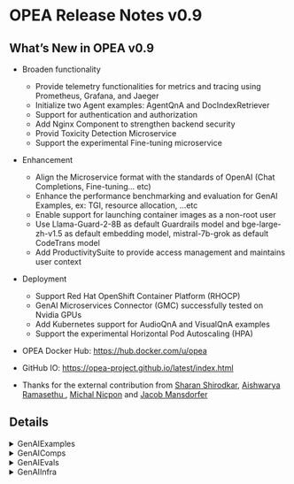 # OPEA Release Notes v0.9
## What’s New in OPEA v0.9

- Broaden functionality
    - Provide telemetry functionalities for metrics and tracing using Prometheus, Grafana, and Jaeger
    - Initialize two Agent examples: AgentQnA and DocIndexRetriever 
    - Support for authentication and authorization
    - Add Nginx Component to strengthen backend security
    - Provid Toxicity Detection Microservice
    - Support the experimental Fine-tuning microservice

- Enhancement
    - Align the Microservice format with the standards of OpenAI (Chat Completions, Fine-tuning... etc)
    - Enhance the performance benchmarking and evaluation for GenAI Examples, ex: TGI, resource allocation, ...etc
    - Enable support for launching container images as a non-root user
    - Use Llama-Guard-2-8B as default Guardrails model and bge-large-zh-v1.5 as default embedding model, mistral-7b-grok as default CodeTrans model
    - Add ProductivitySuite to provide access management and maintains user context

- Deployment 
    - Support Red Hat OpenShift Container Platform (RHOCP)
    - GenAI Microservices Connector (GMC) successfully tested on Nvidia GPUs
    - Add Kubernetes support for AudioQnA and VisualQnA examples
    - Support the experimental Horizontal Pod Autoscaling (HPA)

- OPEA Docker Hub: https://hub.docker.com/u/opea
- GitHub IO: https://opea-project.github.io/latest/index.html

- Thanks for the external contribution from [Sharan Shirodkar](https://github.com/sharanshirodkar7), [Aishwarya Ramasethu
](https://github.com/aramasethu), [Michal Nicpon](https://github.com/michalnicp) and [Jacob Mansdorfer](https://github.com/jmansdorfer)

## Details

<details><summary>GenAIExamples</summary> 

- ChatQnA
    - Update port in set_env.sh([040d2b7](https://github.com/opea-project/GenAIExamples/commit/040d2b7))
    - Fix minor issue in ChatQnA Gaudi docker README([a5ed223](https://github.com/opea-project/GenAIExamples/commit/a5ed223))
    - update chatqna dataprep-redis port([02a1536](https://github.com/opea-project/GenAIExamples/commit/02a1536))
    - Add support for .md file in file upload in the chatqna-ui([7a67298](https://github.com/opea-project/GenAIExamples/commit/7a67298))
    - Added the ChatQnA delete feature, and updated the corresponding README([09a3196](https://github.com/opea-project/GenAIExamples/commit/09a3196))
    - fixed ISSUE-528([45cf553](https://github.com/opea-project/GenAIExamples/commit/45cf553))
    - Fix vLLM and vLLM-on-Ray UT bug([cfcac3f](https://github.com/opea-project/GenAIExamples/commit/cfcac3f))
    - set OLLAMA_MODEL env to docker container([c297155](https://github.com/opea-project/GenAIExamples/commit/c297155))
    - Update guardrail docker file path([06c4484](https://github.com/opea-project/GenAIExamples/commit/06c4484))
    - remove ray serve([c71bc68](https://github.com/opea-project/GenAIExamples/commit/c71bc68))
    - Refine docker_compose for dataprep param settings([3913c7b](https://github.com/opea-project/GenAIExamples/commit/3913c7b))
    - fix chatqna guardrails([db2d2bd](https://github.com/opea-project/GenAIExamples/commit/db2d2bd))
    - Support ChatQnA pipeline without rerank microservice([a54ffd2](https://github.com/opea-project/GenAIExamples/commit/a54ffd2))
    - Update the number of microservice replicas for OPEA v0.9([e6b4fff](https://github.com/opea-project/GenAIExamples/commit/e6b4fff))
    - Update set_env.sh([9657f7b](https://github.com/opea-project/GenAIExamples/commit/9657f7b))
    - add env for chatqna vllm([f78aa9e](https://github.com/opea-project/GenAIExamples/commit/f78aa9e))

- Deployment
    - update manifests for v0.9([ba78b4c](https://github.com/opea-project/GenAIExamples/commit/ba78b4c))
    - Update K8S manifest for ChatQnA/CodeGen/CodeTrans/DocSum([01c1b75](https://github.com/opea-project/GenAIExamples/commit/01c1b75))
    - Update benchmark manifest to fix errors([4fd3517](https://github.com/opea-project/GenAIExamples/commit/4fd3517))
    - Update env for manifest([4fa37e7](https://github.com/opea-project/GenAIExamples/commit/4fa37e7))
    - update manifests for v0.9([08f57fa](https://github.com/opea-project/GenAIExamples/commit/08f57fa))
    - Add AudioQnA example via GMC([c86cf85](https://github.com/opea-project/GenAIExamples/commit/c86cf85))
    - add k8s support for audioqna([0a6bad0](https://github.com/opea-project/GenAIExamples/commit/0a6bad0))
    - Update mainifest for FaqGen([80e3e2a](https://github.com/opea-project/GenAIExamples/commit/80e3e2a))
    - Add kubernetes support for VisualQnA([4f7fc39](https://github.com/opea-project/GenAIExamples/commit/4f7fc39))
    - Add dataprep microservice to chatQnA example and the e2e test([1c23d87](https://github.com/opea-project/GenAIExamples/commit/1c23d87))

- Documentation
    - [doc] Update README.md([c73e4e0](https://github.com/opea-project/GenAIExamples/commit/c73e4e0))
    - doc fix: Update README.md to remove specific dicscription of paragraph-1([5a9c109](https://github.com/opea-project/GenAIExamples/commit/5a9c109))
    - doc: fix markdown in docker_image_list.md([9277fe6](https://github.com/opea-project/GenAIExamples/commit/9277fe6))
    - doc: fix markdown in Translation/README.md([d645305](https://github.com/opea-project/GenAIExamples/commit/d645305))
    - doc: fix markdown in SearchQnA/README.md([c461b60](https://github.com/opea-project/GenAIExamples/commit/c461b60))
    - doc: fix FaqGen/README.md markdown([704ec92](https://github.com/opea-project/GenAIExamples/commit/704ec92))
    - doc: fix markdown in DocSum/README.md([83712b9](https://github.com/opea-project/GenAIExamples/commit/83712b9))
    - doc: fix markdown in CodeTrans/README.md([076bca3](https://github.com/opea-project/GenAIExamples/commit/076bca3))
    - doc: fix CodeGen/README.md markdown([33f8329](https://github.com/opea-project/GenAIExamples/commit/33f8329))
    - doc: fix markdown in ChatQnA/README.md([015a2b1](https://github.com/opea-project/GenAIExamples/commit/015a2b1))
    - doc: fix headings in markdown files([21fab71](https://github.com/opea-project/GenAIExamples/commit/21fab71))
    - doc: missed an H1 in the middle of a doc([4259240](https://github.com/opea-project/GenAIExamples/commit/4259240))
    - doc: remove use of HTML for table in README([e81e0e5](https://github.com/opea-project/GenAIExamples/commit/e81e0e5))
    - Update ChatQnA readme with OpenShift instructions([ed48371](https://github.com/opea-project/GenAIExamples/commit/ed48371))
    - Convert HTML to markdown format.([14621f8](https://github.com/opea-project/GenAIExamples/commit/14621f8))
    - Fix typo {your_ip} to {host_ip}([ad8ca88](https://github.com/opea-project/GenAIExamples/commit/ad8ca88))
    - README fix typo([abc02e1](https://github.com/opea-project/GenAIExamples/commit/abc02e1))
    - fix script issues in MD file([acdd712](https://github.com/opea-project/GenAIExamples/commit/acdd712))
    - Minor documentation improvements in the CodeGen README([17b9676](https://github.com/opea-project/GenAIExamples/commit/17b9676))
    - Refine Main README([08eb269](https://github.com/opea-project/GenAIExamples/commit/08eb269))
    - [Doc]Add a micro/mega service WorkFlow for DocSum([343d614](https://github.com/opea-project/GenAIExamples/commit/343d614))
    - Update README for k8s deployment([fbb81b6](https://github.com/opea-project/GenAIExamples/commit/fbb81b6))

- Other examples
    - Clean deprecated VisualQnA code([87617e7](https://github.com/opea-project/GenAIExamples/commit/87617e7))
    - Using TGI official release docker image for intel cpu([b2771ad](https://github.com/opea-project/GenAIExamples/commit/b2771ad))
    - Add VisualQnA UI([923cf69](https://github.com/opea-project/GenAIExamples/commit/923cf69))
    - fix container name([5ac77f7](https://github.com/opea-project/GenAIExamples/commit/5ac77f7))
    - Add VisualQnA docker for both Gaudi and Xeon using TGI serving([2390920](https://github.com/opea-project/GenAIExamples/commit/2390920))
    - Remove LangSmith from Examples([88eeb0d](https://github.com/opea-project/GenAIExamples/commit/88eeb0d))
    - Modify the language variable to match language highlight.([f08d411](https://github.com/opea-project/GenAIExamples/commit/f08d411))
    - Remove deprecated folder.([7dd9952](https://github.com/opea-project/GenAIExamples/commit/7dd9952))
    - update env for manifest([4fa37e7](https://github.com/opea-project/GenAIExamples/commit/4fa37e7))
    - AgentQnA example([67df280](https://github.com/opea-project/GenAIExamples/commit/67df280))
    - fix tgi xeon tag([6674832](https://github.com/opea-project/GenAIExamples/commit/6674832))
    - Add new DocIndexRetriever example([566cf93](https://github.com/opea-project/GenAIExamples/commit/566cf93))
    - Add env params for chatqna xeon test([5d3950](https://github.com/opea-project/GenAIExamples/commit/5d3950))
    - ProductivitySuite Combo Application with REACT UI and Keycloak Authen([947cbe3](https://github.com/opea-project/GenAIExamples/commit/947cbe3))
    - change codegen tgi model([06cb308](https://github.com/opea-project/GenAIExamples/commit/06cb308))
    - change searchqna prompt([acbaaf8](https://github.com/opea-project/GenAIExamples/commit/acbaaf8))
    - minor fix mismatched hf token([ac324a9](https://github.com/opea-project/GenAIExamples/commit/ac324a9))
    - fix translation gaudi env([4f3be23](https://github.com/opea-project/GenAIExamples/commit/4f3be23))
    - Minor fixes for CodeGen Xeon and Gaudi Kubernetes codegen.yaml ([c25063f](https://github.com/opea-project/GenAIExamples/commit/c25063f))

- CI/CD/UT
    - update deploy_gmc logical in cd workflow([c016d82](https://github.com/opea-project/GenAIExamples/commit/c016d82))
    - fix ghcr.io/huggingface/text-generation-inference tag([503a1a9](https://github.com/opea-project/GenAIExamples/commit/503a1a9))
    - Add GMC e2e in CD workflow([f45e4c6](https://github.com/opea-project/GenAIExamples/commit/f45e4c6))
    - Fix CI test changed file detect issue([5dcadf3](https://github.com/opea-project/GenAIExamples/commit/5dcadf3))
    - update cd workflow name([3363a37](https://github.com/opea-project/GenAIExamples/commit/3363a37))
    - Change microservice tags in CD workflow([71363a6](https://github.com/opea-project/GenAIExamples/commit/71363a6))
    - Fix manual freeze images workflow([c327972](https://github.com/opea-project/GenAIExamples/commit/c327972))
    - open chatqna guardrails test([db2d2bd](https://github.com/opea-project/GenAIExamples/commit/db2d2bd))
    - Add gmc build, scan and deploy workflow([a39f23a](https://github.com/opea-project/GenAIExamples/commit/a39f23a))
    - Enhance CI/CD infrastructure([c26d0f6](https://github.com/opea-project/GenAIExamples/commit/c26d0f6))
    - Fix typo in CI workflow([e12baca](https://github.com/opea-project/GenAIExamples/commit/e12baca))
    - Fix ChatQnA Qdrant CI issues([e71aba0](https://github.com/opea-project/GenAIExamples/commit/e71aba0))
    - remove continue-on-error: true to stop the test when image build failed([6296e9f](https://github.com/opea-project/GenAIExamples/commit/6296e9f))
    - Fix CD workflow typos([039014f](https://github.com/opea-project/GenAIExamples/commit/039014f))
    - Freeze base images([c9f9aca](https://github.com/opea-project/GenAIExamples/commit/c9f9aca))
    - support multiple test cases for ChatQnA([939502d](https://github.com/opea-project/GenAIExamples/commit/939502d))
    - set action back to pull_request_target([1c07a38](https://github.com/opea-project/GenAIExamples/commit/1c07a38))
    - Add BoM collect workflow and image publish workflow([e93146b](https://github.com/opea-project/GenAIExamples/commit/e93146b))
    - Fix left issues in CI/CD structure refactor([a6385bc](https://github.com/opea-project/GenAIExamples/commit/a6385bc))
    - Add composable manifest e2e test for cd workflow([d68be05](https://github.com/opea-project/GenAIExamples/commit/d68be05))
    - Add secrets for CI test([3c9e2aa](https://github.com/opea-project/GenAIExamples/commit/3c9e2aa))
    - Build up docker images CD workflow([8c384e0](https://github.com/opea-project/GenAIExamples/commit/8c384e0))
    - fix corner issue in CI test([64bfea9](https://github.com/opea-project/GenAIExamples/commit/64bfea9))
    - Rename github workflow files([ebc165a](https://github.com/opea-project/GenAIExamples/commit/ebc165a))
    - Improve manifest chaqna test([a072441](https://github.com/opea-project/GenAIExamples/commit/a072441))
    - Refactor build image workflows with common action.yml([e22d413](https://github.com/opea-project/GenAIExamples/commit/e22d413))
    - Automatic create issue to GenAIInfra when docker compose files changed([8bdb598](https://github.com/opea-project/GenAIExamples/commit/8bdb598))
    - Add components owner([ab98795](https://github.com/opea-project/GenAIExamples/commit/ab98795))
    - Fix code scan warning([ac89855](https://github.com/opea-project/GenAIExamples/commit/ac89855))
    - Check url of docker image list.([cf021ee](https://github.com/opea-project/GenAIExamples/commit/cf021ee))
    - change namespace surfix to random string ([46af6f3](https://github.com/opea-project/GenAIExamples/commit/46af6f3))
    - chatqna k8s manifest: Fixed retriever-redis v0.9 image issue([7719755](https://github.com/opea-project/GenAIExamples/commit/7719755))
    - Adding Trivy and SBOM actions([f3ffcd5](https://github.com/opea-project/GenAIExamples/commit/f3ffcd5))
    - optimize CI log format([dfaf479](https://github.com/opea-project/GenAIExamples/commit/dfaf479))

</details>

<details><summary>GenAIComps</summary> 

- Cores
    - Refine parameter in api_protocol.py([0584b45](https://github.com/opea-project/GenAIComps/commit/0584b45))
    - Revert the default value of  max_new_tokens to 1024([f2497c5](https://github.com/opea-project/GenAIComps/commit/f2497c5))
    - Fixed Orchestrator schedule method([76877c1](https://github.com/opea-project/GenAIComps/commit/76877c1))
    - fix wrong indent([9b0edf2](https://github.com/opea-project/GenAIComps/commit/9b0edf2))
    - Allow downstream of streaming nodes([90e367e](https://github.com/opea-project/GenAIComps/commit/90e367e))
    - Add Retrieval gateway in core to support IndexRetrivel Megaservice([56daf95](https://github.com/opea-project/GenAIComps/commit/56daf95))
    - add telemetry doc([2a2a93](https://github.com/opea-project/GenAIComps/commit/2a2a93))

- LLM/embedding/reranking/retrieval
    - Using habana docker 1.16.1 everywhere([5deb383](https://github.com/opea-project/GenAIComps/commit/5deb383))
    - adding entrypoint.sh to faq-generation comp ([4a7b8f4](https://github.com/opea-project/GenAIComps/commit/4a7b8f4))
    - Fix image in docker compose yaml to use the built docker image tag from the README([72a2553](https://github.com/opea-project/GenAIComps/commit/72a2553))
    - Refine LLM Native Microservice([b16b14a](https://github.com/opea-project/GenAIComps/commit/b16b14a))
    - Fix Retriever qdrant issue([7aee7e4](https://github.com/opea-project/GenAIComps/commit/7aee7e4))
    - Change /root/ to /home/user/.([4a67d42](https://github.com/opea-project/GenAIComps/commit/4a67d42))
    - Fix embeddings_langchain-mosec issue.([87905ad](https://github.com/opea-project/GenAIComps/commit/87905ad))
    - fix HuggingFaceEmbedding deprecated in favor of HuggingFaceInferenceAPIEmbedding([2891cc6](https://github.com/opea-project/GenAIComps/commit/2891cc6))
    - align vllm-ray response format to tgi response format([ac4a777](https://github.com/opea-project/GenAIComps/commit/ac4a777))
    - build new images for llms([ed99d47](https://github.com/opea-project/GenAIComps/commit/ed99d47))
    - LLM micro service input data does not have input model name([761f7e0](https://github.com/opea-project/GenAIComps/commit/761f7e0))
    - Fix OpenVINO vLLM build scripts and update unit test case([91d825c](https://github.com/opea-project/GenAIComps/commit/91d825c))
    - Refine the instructions to run the retriever example with qdrant([eb51018](https://github.com/opea-project/GenAIComps/commit/eb51018))
    - Add cmds to restart ollama service and add proxy settings while launching docker([8eb8b6a](https://github.com/opea-project/GenAIComps/commit/8eb8b6a))
    - Vllm and vllm-ray bug fix (add opea for vllm, update setuptools version)([0614fc2](https://github.com/opea-project/GenAIComps/commit/0614fc2))
    - remove deprecated langchain imports and switch to langchain-huggingface([055404a](https://github.com/opea-project/GenAIComps/commit/055404a))
    - [Enhence] Increase mosec_embedding forward timeout to support high concurrency cases([b61f61b](https://github.com/opea-project/GenAIComps/commit/b61f61b))
    - Fix issues in updating embedding & reranking model to bge-large-zh-v1.5([da19c5d](https://github.com/opea-project/GenAIComps/commit/da19c5d))
    - refact embedding/ranking/llm request/response by referring to openai format([7287caa](https://github.com/opea-project/GenAIComps/commit/7287caa))
    - align VLLM micro-service output format with UI([c1887ed](https://github.com/opea-project/GenAIComps/commit/c1887ed))
    - fix vllm docker command([c1a5883](https://github.com/opea-project/GenAIComps/commit/c1a5883))
    - Update Embedding Mosec Dockerfile to use BAAI/bge-large-zh-v1.5([bbdc1f0](https://github.com/opea-project/GenAIComps/commit/bbdc1f0))
    - remove length limitation of embedding([edcd1e8](https://github.com/opea-project/GenAIComps/commit/edcd1e8))
    - Support SearchedDoc input type in LLM for No Rerank Pipeline ([3c29fb4](https://github.com/opea-project/GenAIComps/commit/3c29fb4))
    - Add local_embedding return 768 length to align with chatqna example([a234db](https://github.com/opea-project/GenAIComps/commit/a234db))
    - Refine LLM for No Rerank([fe8ef3](https://github.com/opea-project/GenAIComps/commit/fe8ef3f))
    - Remove redundant dependency from 'vllm-ray' comps([068527d](https://github.com/opea-project/GenAIComps/commit/068527d))

- LVM/TTS/ASR
    - Revise TTS, SpeechT5Model to end the last audio chunk at the correct punctuation mark location([20fc8ca](https://github.com/opea-project/GenAIComps/commit/20fc8ca))
    - Support llava-next using TGI([e156101](https://github.com/opea-project/GenAIComps/commit/e156101))
    - whisper: Fix container build failure([d5b8cdf](https://github.com/opea-project/GenAIComps/commit/d5b8cdf))
    - support whisper long-form generation ([daec680](https://github.com/opea-project/GenAIComps/commit/daec680))
    - Support multiple image sources for LVM microservice([ed776ac](https://github.com/opea-project/GenAIComps/commit/ed776ac))
    - fix ffmpeg build on hpu([ac3909d](https://github.com/opea-project/GenAIComps/commit/ac3909d))
    - Support streaming output for LVM microservice([c5a0344](https://github.com/opea-project/GenAIComps/commit/c5a0344))
    - Add video-llama LVM microservice under lvms([db8c893](https://github.com/opea-project/GenAIComps/commit/db8c893))
    - add torchvision into requirements([1566047](https://github.com/opea-project/GenAIComps/commit/1566047))
    - Use Gaudi base images from Dockerhub([33db504](https://github.com/opea-project/GenAIComps/commit/33db504))
    - update the requirements.txt for tts and asr([5ba2561](https://github.com/opea-project/GenAIComps/commit/5ba2561))

- DataPrep
    - Fix Dataprep qdrant issues and add Test Script([a851abf](https://github.com/opea-project/GenAIComps/commit/a851abf))
    - Refine robustness of Dataprep Redis([04986c1](https://github.com/opea-project/GenAIComps/commit/04986c1))
    - Address testcase failure([075e84f](https://github.com/opea-project/GenAIComps/commit/075e84f))
    - Added support for Unified Port, GET/DELETE endpoints in pgvector Dataprep([8a62bac](https://github.com/opea-project/GenAIComps/commit/8a62bac))
    - Update dataprep default mosec embedding model in config.py([8f0f2b0](https://github.com/opea-project/GenAIComps/commit/8f0f2b0))
    - unify port in one microservice.([f8d45e5](https://github.com/opea-project/GenAIComps/commit/f8d45e5))
    - Pinecone update to OPEA([7c9f77b](https://github.com/opea-project/GenAIComps/commit/7c9f77b))
    - Refine Dataprep Code & UT([867e9d7](https://github.com/opea-project/GenAIComps/commit/867e9d7))
    - Support delete for Milvus vector db in Dataprep([767a14c](https://github.com/opea-project/GenAIComps/commit/767a14c))
    - Redis-dataprep: Make Redis connection consistent([cfaf5f0](https://github.com/opea-project/GenAIComps/commit/cfaf5f0))
    - Update Dataprep with Parameter Settings([55b457b](https://github.com/opea-project/GenAIComps/commit/55b457b))
    - Fix Dataprep Potential Error in get_file([04ff8bf](https://github.com/opea-project/GenAIComps/commit/04ff8bf))
    - Add dependency for pdf2image and OCR processing([9397522](https://github.com/opea-project/GenAIComps/commit/9397522))
    - Fix the data load issue for structured files ([40f1463](https://github.com/opea-project/GenAIComps/commit/40f1463))
    - Fix deps #568([c541d1d](https://github.com/opea-project/GenAIComps/commit/c541d1d))

- Other Components
    - Remove 'langsmith' per code review([dcf68a0](https://github.com/opea-project/GenAIComps/commit/dcf68a0))
    - Refine Nginx Component([69f9895](https://github.com/opea-project/GenAIComps/commit/69f9895))
    - Add logging for unified debug([fab1fbd](https://github.com/opea-project/GenAIComps/commit/fab1fbd))
    - Add Nginx Component for Service Forwarding([60cc0b0](https://github.com/opea-project/GenAIComps/commit/60cc0b0))
    - Fix line endings to LF([fecf4ac](https://github.com/opea-project/GenAIComps/commit/fecf4ac))
    - Add Assistant API for agent([f3a8935](https://github.com/opea-project/GenAIComps/commit/f3a8935))
    - doc: remove use of unknown highlight language([5bd8bda](https://github.com/opea-project/GenAIComps/commit/5bd8bda))
    - Update README.md([b271739](https://github.com/opea-project/GenAIComps/commit/b271739))
    - doc: fix multiple H1 headings([77e0e7b](https://github.com/opea-project/GenAIComps/commit/77e0e7b))
    - Add RagAgentDocGrader  to agent comp([368c833](https://github.com/opea-project/GenAIComps/commit/368c833))
    - Update Milvus docker-compose.yaml([d3eefea](https://github.com/opea-project/GenAIComps/commit/d3eefea))
    - prompt_registry: Unifying API endpoint port([27a01ee](https://github.com/opea-project/GenAIComps/commit/27a01ee))
    - Minor SPDX header update([4712545](https://github.com/opea-project/GenAIComps/commit/4712545))
    - Modification to toxicity plugin PR ([63650d0](https://github.com/opea-project/GenAIComps/commit/63650d0))
    - Optional container build instructions([be4833f](https://github.com/opea-project/GenAIComps/commit/be4833f))
    - Add Uvicorn dependency([b2e2b1a](https://github.com/opea-project/GenAIComps/commit/b2e2b1a))
    - Support launch as Non-Root user in all published container images.([1eaf6b7](https://github.com/opea-project/GenAIComps/commit/1eaf6b7))
    - Update readme and remove empty readme([a61e434](https://github.com/opea-project/GenAIComps/commit/a61e434))
    - Refine Guardrails README and update model([7749ce3](https://github.com/opea-project/GenAIComps/commit/7749ce3))
    - Add codeowner([fb0ea3d](https://github.com/opea-project/GenAIComps/commit/fb0ea3d))
    - Remove unnecessary langsmith dependency([cc8cd70](https://github.com/opea-project/GenAIComps/commit/cc8cd70))
    - doc: add .gitignore([d39fee9](https://github.com/opea-project/GenAIComps/commit/d39fee9))
    - Add output evaluation for guardrails([62ca5bc](https://github.com/opea-project/GenAIComps/commit/62ca5bc))
    - Add ML detection strategy to PII detection guardrail([de27e6b](https://github.com/opea-project/GenAIComps/commit/de27e6b))
    - Add finetuning list job, cancel job, retrieve finetuning job feature([7bbbdaf](https://github.com/opea-project/GenAIComps/commit/7bbbdaf))
    - update finetuning api with openai format.([1ff81da](https://github.com/opea-project/GenAIComps/commit/1ff81da))
    - Add finetuning component ([ad0bb7c](https://github.com/opea-project/GenAIComps/commit/ad0bb7c))
    - Add toxicity detection microservice([97fdf54](https://github.com/opea-project/GenAIComps/commit/97fdf54))
    - fix searchqna readme([66cbbf3](https://github.com/opea-project/GenAIComps/commit/66cbbf3))
    - Fix typos and add definitions for toxicity detection microservice([9b8798a](https://github.com/opea-project/GenAIComps/commit/9b8798a))

- CI/CD/UT
    - Fix tts image build error([8b9dcdd](https://github.com/opea-project/GenAIComps/commit/8b9dcdd))
    - Add CD workflow.([5dedd04](https://github.com/opea-project/GenAIComps/commit/5dedd04))
    - Fix CI test changed file detect issue([cd83854](https://github.com/opea-project/GenAIComps/commit/cd83854))
    - add sudo in wf remove([1043336](https://github.com/opea-project/GenAIComps/commit/1043336))
    - adapt GenAIExample test structure refine([7ffaf24](https://github.com/opea-project/GenAIComps/commit/7ffaf24))
    - Freeze base images([61dba72](https://github.com/opea-project/GenAIComps/commit/61dba72))
    - Fix image build check waring.([2b14c63](https://github.com/opea-project/GenAIComps/commit/2b14c63))
    - Modify validate result check.([8a6079d](https://github.com/opea-project/GenAIComps/commit/8a6079d))
    - Fix requirement actions([2207503](https://github.com/opea-project/GenAIComps/commit/2207503))
    - Add validate result detection.([cf15b91](https://github.com/opea-project/GenAIComps/commit/cf15b91))
    - Check build fail and change port 8008 to 5025/5026.([5159aac](https://github.com/opea-project/GenAIComps/commit/5159aac))
    - Freeze requirements([5d9a855](https://github.com/opea-project/GenAIComps/commit/5d9a855))
    - Fix vllm-ray issue([0bd8215](https://github.com/opea-project/GenAIComps/commit/0bd8215))
    - Standardize image build.([a56a847](https://github.com/opea-project/GenAIComps/commit/a56a847))
    - clean local images before test([f36629a](https://github.com/opea-project/GenAIComps/commit/f36629a))
    - update test files([ab8ebc4](https://github.com/opea-project/GenAIComps/commit/ab8ebc4))
    - Fix validation failure without exit.([f46f1f3](https://github.com/opea-project/GenAIComps/commit/f46f1f3))
    - Update Microservice CI trigger path([3ffcff4](https://github.com/opea-project/GenAIComps/commit/3ffcff4))
    - Add E2E example test([ec4143e](https://github.com/opea-project/GenAIComps/commit/ec4143e))
    - Added unified ports for Chat History Microservice.([2098b91](https://github.com/opea-project/GenAIComps/commit/2098b91))
    - add secrets for test([cafcf1b](https://github.com/opea-project/GenAIComps/commit/cafcf1b))
    - [tests] normalize embedding and reranking endpoint docker image name([e3f29c3](https://github.com/opea-project/GenAIComps/commit/e3f29c3))
    - fix asr ut on hpu([9580298](https://github.com/opea-project/GenAIComps/commit/9580298))
    - update image build list([7185d6b](https://github.com/opea-project/GenAIComps/commit/7185d6b))
    - Add path check for dockerfiles in compose.yaml and change workflow name.([c45f8f0](https://github.com/opea-project/GenAIComps/commit/c45f8f0))
    - enhance docker image build([75d6bc9](https://github.com/opea-project/GenAIComps/commit/75d6bc9))
    - refactor build image with common action.yml([ee5b0f6](https://github.com/opea-project/GenAIComps/commit/ee5b0f6))
    - Fix '=' miss issues.([eb5cc8a](https://github.com/opea-project/GenAIComps/commit/eb5cc8a))
    - fix freeze workflow([945b9e4](https://github.com/opea-project/GenAIComps/commit/945b9e4))

</details>

<details><summary>GenAIEvals</summary> 

- remove useless code.([1004d5b](https://github.com/opea-project/GenAIEval/commit/1004d5b))
- Unify benchmark tool based on stresscli library([71637c0](https://github.com/opea-project/GenAIEval/commit/71637c0))
- Fixed query list id out-of-range issue([7b719de](https://github.com/opea-project/GenAIEval/commit/7b719de))
- Add GMC chatqna benchmark script([6a390da](https://github.com/opea-project/GenAIEval/commit/6a390da))
- Add test example prompts for codegen([ebee50c](https://github.com/opea-project/GenAIEval/commit/ebee50c))
- doc: fix language on codeblock in README([85aef83](https://github.com/opea-project/GenAIEval/commit/85aef83))
- Fix metrics issue of CRUD([82c1654](https://github.com/opea-project/GenAIEval/commit/82c1654))
- Add benchmark stresscli scripts([9998cd7](https://github.com/opea-project/GenAIEval/commit/9998cd7))
- remove useless code([1004d5b](https://github.com/opea-project/GenAIEval/commit/1004d5b))
- Add GMC chatqna benchmark script([6a390da](https://github.com/opea-project/GenAIEval/commit/6a390da))
- Fixed query list id out-of-range issue([7b719de](https://github.com/opea-project/GenAIEval/commit/7b719de))
- enhance multihop dataset accuracy([dfc2c1e](https://github.com/opea-project/GenAIEval/commit/dfc2c1e))
- doc: add Kubernetes platform-optimization README([7600db4](https://github.com/opea-project/GenAIEval/commit/7600db4))
- doc: fix platform optimization README based on PR#73 feedback([8c7eb1b](https://github.com/opea-project/GenAIEval/commit/8c7eb1b))
- update for faq benchmark([d754a84](https://github.com/opea-project/GenAIEval/commit/d754a84))
- Support e2e and first token P90 statistics([b07cd12](https://github.com/opea-project/GenAIEval/commit/b07cd12))

</details>

<details><summary>GenAIInfra</summary> 

- GMC
    - update GMC e2e and Doc([8a85364](https://github.com/opea-project/GenAIInfra/commit/8a85364))
    - Fixed some bugs for GMC yaml files([112295a](https://github.com/opea-project/GenAIInfra/commit/112295a))
    - Set up CD workflow for GMC([3d94844](https://github.com/opea-project/GenAIInfra/commit/3d94844))
    - GMC: Add GPU support for GMC.([119941e](https://github.com/opea-project/GenAIInfra/commit/119941e))
    - authN-authZ: add oauth2-proxy support for authentication and authorization together with GMC([488a1ca](https://github.com/opea-project/GenAIInfra/commit/488a1ca))
    - Output streaming support for the whole pipeline in GMC router([c412aa3](https://github.com/opea-project/GenAIInfra/commit/c412aa3))
    - re-org k8s manifests files for GMC and examples([d39b315](https://github.com/opea-project/GenAIInfra/commit/d39b315))
    - GMC: resource management([81060ab](https://github.com/opea-project/GenAIInfra/commit/81060ab))
    - Enable GMC helm installation test in CI([497ff61](https://github.com/opea-project/GenAIInfra/commit/497ff61))
    - Add helm chart for deploying GMC itself([a76c90f](https://github.com/opea-project/GenAIInfra/commit/a76c90f))
    - Add multiple endpoints for GMC pipeline via gmcrouter([da4f091](https://github.com/opea-project/GenAIInfra/commit/da4f091))
    - GMC:  fix unsafe quoting([aa2730a](https://github.com/opea-project/GenAIInfra/commit/aa2730a))
    - fix: update doc for authN-authZ with oauth([54cd66f](https://github.com/opea-project/GenAIInfra/commit/54cd66f))
    - Troubleshooting guide for the validating webhook.([b47ec0c](https://github.com/opea-project/GenAIInfra/commit/b47ec0c))
    - Fix router bugs on max_new_tokens and dataprep gaudi yaml file([5735dd3](https://github.com/opea-project/GenAIInfra/commit/5735dd3))
    - Add dataprep microservice to chatQnA example([d9a0271](https://github.com/opea-project/GenAIInfra/commit/d9a0271))
    - Troubleshooting guide for the validating webhook([b47ec0c](https://github.com/opea-project/GenAIInfra/commit/b47ec0c))
    - Add HPA support to ChatQnA([cab7a88](https://github.com/opea-project/GenAIInfra/commit/cab7a88))

- HelmChart
    - Add manual helm e2e test flow([3b5f62e](https://github.com/opea-project/GenAIInfra/commit/3b5f62e))
    - Add script to generate manifests from helm charts([273cb1d](https://github.com/opea-project/GenAIInfra/commit/273cb1d))
    - ui: update chatqna helm chart readme and env name([a1d6d70](https://github.com/opea-project/GenAIInfra/commit/a1d6d70))
    - Update helm chart readme([656dcc6](https://github.com/opea-project/GenAIInfra/commit/656dcc6))
    - helm: fix tei/tgi/docsum([a270726](https://github.com/opea-project/GenAIInfra/commit/a270726))
    - helm: update data-prep to latest changes([625899b](https://github.com/opea-project/GenAIInfra/commit/625899b))
    - helm: Update helm manifest to address user raised issues([4319660](https://github.com/opea-project/GenAIInfra/commit/4319660))
    - helm: Support local embedding([73b5b65](https://github.com/opea-project/GenAIInfra/commit/73b5b65))
    - ui: add helm chart/manifests for conversational UI([9dbe550](https://github.com/opea-project/GenAIInfra/commit/9dbe550))
    - helm: Add K8S probes to retriever-usvc([af47b3c](https://github.com/opea-project/GenAIInfra/commit/af47b3c))
    - Enable google secrets in helm chart e2e workflow([7079049](https://github.com/opea-project/GenAIInfra/commit/7079049))
    - Helm/Manifest: Add K8S probe([d3fc939](https://github.com/opea-project/GenAIInfra/commit/d3fc939))
    - Enable helm/common tests in CI([fa8ef35](https://github.com/opea-project/GenAIInfra/commit/fa8ef35))
    - Helm: Add Nvidia GPU support for ChatQnA([868103b](https://github.com/opea-project/GenAIInfra/commit/868103b))
    - misc changes([b1182c4](https://github.com/opea-project/GenAIInfra/commit/b1182c4))
    - tgi: Update tgi version on xeon to latest-intel-cpu([c06bcea](https://github.com/opea-project/GenAIInfra/commit/c06bcea))
    - Fix typos in README([faa976b](https://github.com/opea-project/GenAIInfra/commit/faa976b))
    - Support HF_ENDPOINT([cf28da4](https://github.com/opea-project/GenAIInfra/commit/cf28da4))
    - Set model-volume default to tmp volume([b5c14cd](https://github.com/opea-project/GenAIInfra/commit/b5c14cd))
    - Enable using PV as model cache directory([c0d2ba6](https://github.com/opea-project/GenAIInfra/commit/c0d2ba6))
    - add manual helm e2e test flow([3b5f62e](https://github.com/opea-project/GenAIInfra/commit/3b5f62e))
    - helm/manifest: Update to release v0.9([182183e](https://github.com/opea-project/GenAIInfra/commit/182183e))

- Others
    - Rename workflows to get better readable([cb31d05](https://github.com/opea-project/GenAIInfra/commit/cb31d05))
    - Add manual job to freeze image tags and versions after code freeze([c0f5e2f](https://github.com/opea-project/GenAIInfra/commit/c0f5e2f))
    - tgi: revert xeon version to 2.2.0([076e81e](https://github.com/opea-project/GenAIInfra/commit/076e81e))
    - Initial commit for Intel Gaudi Base Operator([c2a13d1](https://github.com/opea-project/GenAIInfra/commit/c2a13d1))
    - Add AudioQnA example and e2e test([1b50b73](https://github.com/opea-project/GenAIInfra/commit/1b50b73))
    - Reorg and rename CI workflows to follow the rules([2bf648c](https://github.com/opea-project/GenAIInfra/commit/2bf648c))
    - Fix errors in ci workflow([779e526](https://github.com/opea-project/GenAIInfra/commit/779e526))
    - Add e2e test for chatqna with switch mode enable([7b20273](https://github.com/opea-project/GenAIInfra/commit/7b20273))
    - Validating webhook implementation([df5f6f3](https://github.com/opea-project/GenAIInfra/commit/df5f6f3))
    - Enhance manually run image build workflow([e983c32](https://github.com/opea-project/GenAIInfra/commit/e983c32))
    - Add image build process on manual event([833dcec](https://github.com/opea-project/GenAIInfra/commit/833dcec))
    - CI: change chart e2e to support tag replacing([739788a](https://github.com/opea-project/GenAIInfra/commit/739788a))
    - Add e2e test for chatQnA with dataprep microservice([c1fd27f](https://github.com/opea-project/GenAIInfra/commit/c1fd27f))
    - Fix a bug of chart e2e workflow([86dd739](https://github.com/opea-project/GenAIInfra/commit/86dd739))
    - Improve chart e2e test workflow and scripts([70205e5](https://github.com/opea-project/GenAIInfra/commit/70205e5))
    - rename workflows to get better readable([cb31d05](https://github.com/opea-project/GenAIInfra/commit/cb31d05))
    - Correct TGI image tag for NV platform([629033b](https://github.com/opea-project/GenAIInfra/commit/629033b))
    - authN-authZ: change folder and split support([0c39b7b](https://github.com/opea-project/GenAIInfra/commit/0c39b7b))
    - fix errors of manual helm workflow([bd46dfd](https://github.com/opea-project/GenAIInfra/commit/bd46dfd))
    - update freeze tag manual workflow([c565909](https://github.com/opea-project/GenAIInfra/commit/c565909))
    - Update README([9480afc](https://github.com/opea-project/GenAIInfra/commit/9480afc))
    - improve cd workflows and add release document ([a4398b0](https://github.com/opea-project/GenAIInfra/commit/a4398b0))
    - Add some NVIDIA platform support docs and scripts([cad2fc3](https://github.com/opea-project/GenAIInfra/commit/cad2fc3))

</details>
